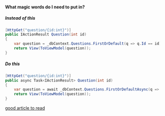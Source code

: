#### What magic words do I need to put in?

##### Instead of this

<!--.element: class="fragment fade-in" data-fragment-index="1" -->

```cs
[HttpGet("question/{id:int}")]
public IActionResult Question(int id)
{
    var question = _dbContext.Questions.FirstOrDefault(q => q.Id == id) ;
    return View(ToViewModel(question));
}
```

<!--.element: class="fragment fade-in" data-fragment-index="1" -->

##### Do this

<!--.element: class="fragment fade-in" data-fragment-index="2" -->

```cs
[HttpGet("question/{id:int}")]
public async Task<IActionResult> Question(int id)
{
    var question = await _dbContext.Questions.FirstOrDefaultAsync(q => q.Id == id) ;
    return View(ToViewModel(question));
}
```

<!--.element: class="fragment fade-in" data-fragment-index="2" -->

[good article to read](https://itnext.io/visual-guide-to-csharp-async-await-bc85db77f36a)

<!--.element: class="fragment fade-in" data-fragment-index="3" -->

